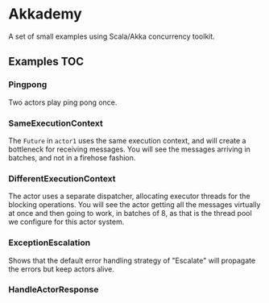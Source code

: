 # Akkademy
A set of small examples using Scala/Akka concurrency toolkit.

## Examples TOC

### Pingpong
Two actors play ping pong once.

### SameExecutionContext
The `Future` in `actor1` uses the same execution context, and will create a bottleneck for 
receiving messages. You will see the messages arriving in batches, and not in a firehose fashion.

### DifferentExecutionContext
The actor uses a separate dispatcher, allocating executor threads for the blocking operations.
You will see the actor getting all the messages virtually at once and then going to work,
in batches of 8, as that is the thread pool we configure for this actor system.

### ExceptionEscalation

Shows that the default error handling strategy of "Escalate" will propagate the errors but keep
actors alive.

### HandleActorResponse